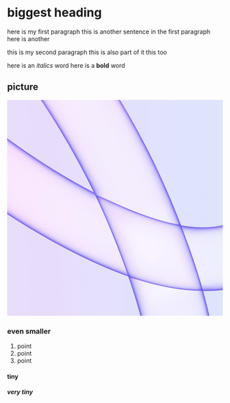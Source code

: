 # biggest heading
here is my first paragraph
this is another sentence in the first paragraph
here is another

this is my second paragraph
this is also part of it
this too

here is an *italics* word
here is a **bold** word
## picture

![pictureone](picture.jpg)

### even smaller
1. point
2. point
3. point
#### tiny
##### very tiny
